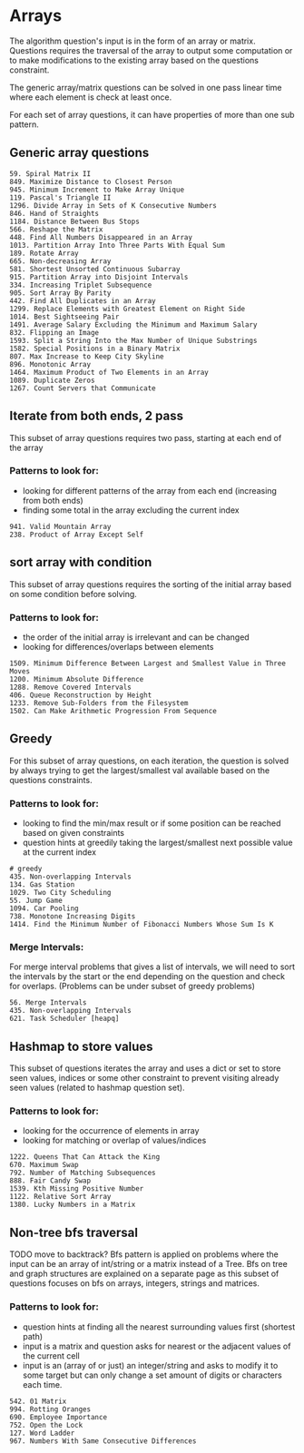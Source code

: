 # Arrays
The algorithm question's input is in the form of an array or matrix. Questions requires the traversal of the array
to output some computation or to make modifications to the existing array based on the questions constraint.

The generic array/matrix questions can be solved in one pass linear time where each element is check at least once.

For each set of array questions, it can have properties of more than one sub pattern.

## Generic array questions

```
59. Spiral Matrix II
849. Maximize Distance to Closest Person
945. Minimum Increment to Make Array Unique
119. Pascal's Triangle II
1296. Divide Array in Sets of K Consecutive Numbers
846. Hand of Straights
1184. Distance Between Bus Stops
566. Reshape the Matrix
448. Find All Numbers Disappeared in an Array
1013. Partition Array Into Three Parts With Equal Sum
189. Rotate Array
665. Non-decreasing Array
581. Shortest Unsorted Continuous Subarray
915. Partition Array into Disjoint Intervals
334. Increasing Triplet Subsequence
905. Sort Array By Parity
442. Find All Duplicates in an Array
1299. Replace Elements with Greatest Element on Right Side
1014. Best Sightseeing Pair
1491. Average Salary Excluding the Minimum and Maximum Salary
832. Flipping an Image
1593. Split a String Into the Max Number of Unique Substrings
1582. Special Positions in a Binary Matrix
807. Max Increase to Keep City Skyline
896. Monotonic Array
1464. Maximum Product of Two Elements in an Array
1089. Duplicate Zeros
1267. Count Servers that Communicate
```

## Iterate from both ends, 2 pass
This subset of array questions requires two pass, starting at each end of the array

### Patterns to look for:
- looking for different patterns of the array from each end (increasing from both ends)
- finding some total in the array excluding the current index
```
941. Valid Mountain Array
238. Product of Array Except Self
```

## sort array with condition
This subset of array questions requires the sorting of the initial array based on some condition
before solving. 

### Patterns to look for:
- the order of the initial array is irrelevant and can be changed 
- looking for differences/overlaps between elements
```
1509. Minimum Difference Between Largest and Smallest Value in Three Moves
1200. Minimum Absolute Difference
1288. Remove Covered Intervals
406. Queue Reconstruction by Height
1233. Remove Sub-Folders from the Filesystem
1502. Can Make Arithmetic Progression From Sequence
```

## Greedy
For this subset of array questions, on each iteration, the question is solved by
always trying to get the largest/smallest val available based on the questions constraints.

### Patterns to look for:
- looking to find the min/max result or if some position can be reached based on given constraints
- question hints at greedily taking the largest/smallest next possible value
at the current index
```
# greedy
435. Non-overlapping Intervals
134. Gas Station
1029. Two City Scheduling
55. Jump Game
1094. Car Pooling
738. Monotone Increasing Digits
1414. Find the Minimum Number of Fibonacci Numbers Whose Sum Is K
```

### Merge Intervals:
For merge interval problems that gives a list of intervals, we will need to sort the intervals 
by the start or the end depending on the question and check for overlaps. 
(Problems can be under subset of greedy problems)
```
56. Merge Intervals
435. Non-overlapping Intervals
621. Task Scheduler [heapq]
```

## Hashmap to store values
This subset of questions iterates the array and uses a dict or set to store seen values, indices or some other constraint
 to prevent visiting already seen values (related to hashmap question set).

### Patterns to look for:
- looking for the occurrence of elements in array
- looking for matching or overlap of values/indices
```
1222. Queens That Can Attack the King
670. Maximum Swap
792. Number of Matching Subsequences
888. Fair Candy Swap
1539. Kth Missing Positive Number
1122. Relative Sort Array
1380. Lucky Numbers in a Matrix
```

## Non-tree bfs traversal
TODO move to backtrack?
Bfs pattern is applied on problems where the input can be an array of int/string or a matrix instead of a Tree.
Bfs on tree and graph structures are explained on a separate page as this subset of questions focuses
on bfs on arrays, integers, strings and matrices. 

### Patterns to look for:
- question hints at finding all the nearest surrounding values first (shortest path)
- input is a matrix and question asks for nearest or the adjacent values of the current cell
- input is an (array of or just) an integer/string and asks to modify it to some target but can only 
change a set amount of digits or characters each time.
```
542. 01 Matrix
994. Rotting Oranges
690. Employee Importance
752. Open the Lock
127. Word Ladder
967. Numbers With Same Consecutive Differences
```